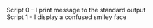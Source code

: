 Script 0 - I print message to the standard output    
Script 1 - I display a confused smiley face      

